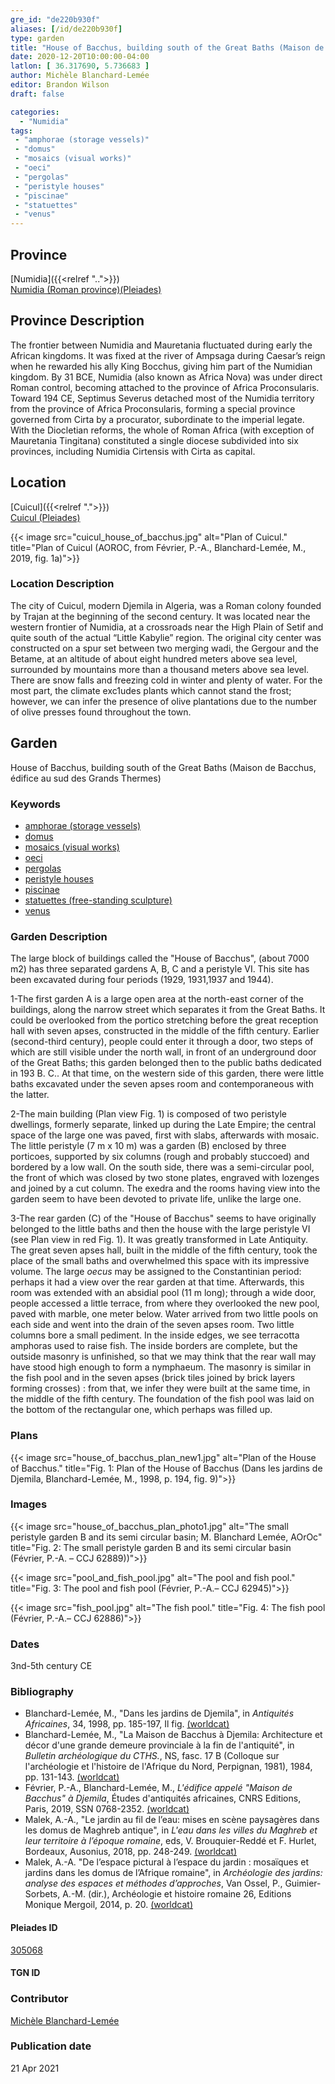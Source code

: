```yaml
---
gre_id: "de220b930f"
aliases: [/id/de220b930f]
type: garden
title: "House of Bacchus, building south of the Great Baths (Maison de Bacchus, édifice au sud des Grands Thermes)"
date: 2020-12-20T10:00:00-04:00
latlon: [ 36.317690, 5.736683 ]
author: Michèle Blanchard-Lemée
editor: Brandon Wilson
draft: false

categories:
  - "Numidia"
tags:
 - "amphorae (storage vessels)"
 - "domus"
 - "mosaics (visual works)"
 - "oeci"
 - "pergolas"
 - "peristyle houses"
 - "piscinae"
 - "statuettes"
 - "venus"
---
```


## Province

[Numidia]({{<relref "..">}}) \
[Numidia (Roman province)(Pleiades)](https://pleiades.stoa.org/places/981539)

## Province Description

The frontier between Numidia and Mauretania fluctuated during early the African kingdoms. It was fixed at the river of Ampsaga during Caesar’s reign when he rewarded his ally King Bocchus, giving him part of the Numidian kingdom. By 31 BCE, Numidia (also known as Africa Nova) was under direct Roman control, becoming attached to the province of Africa Proconsularis. Toward 194 CE, Septimus Severus detached most of the Numidia territory from the province of Africa Proconsularis, forming a special province governed from Cirta by a procurator, subordinate to the imperial legate. With the Diocletian reforms, the whole of Roman Africa (with exception of Mauretania Tingitana) constituted a single diocese subdivided into six provinces, including Numidia Cirtensis with Cirta as capital.

## Location

[Cuicul]({{<relref ".">}}) \
[Cuicul (Pleiades)](https://pleiades.stoa.org/places/305068)

{{< image src="cuicul_house_of_bacchus.jpg" alt="Plan of Cuicul." title="Plan of Cuicul (AOROC, from Février, P.-A., Blanchard-Lemée, M., 2019, fig. 1a)">}}

### Location Description

The city of Cuicul, modern Djemila in Algeria, was a Roman colony founded by Trajan at the beginning of the second century. It was located near the western frontier of Numidia, at a crossroads near the High Plain of Setif and quite south of the actual “Little Kabylie” region. The original city center was constructed on a spur set between two merging wadi, the Gergour and the Betame, at an altitude of about eight hundred meters above sea level, surrounded by mountains more than a thousand meters above sea level. There are snow falls and freezing cold in winter and plenty of water. For the most part, the climate exc1udes plants which cannot stand the frost; however, we can infer the presence of olive plantations due to the number of olive presses found throughout the town.

<!--## Sublocation-->

<!--### Sublocation Description-->

## Garden

House of Bacchus, building south of the Great Baths (Maison de Bacchus, édifice au sud des Grands Thermes)

### Keywords

- [amphorae (storage vessels)](http://vocab.getty.edu/page/aat/300148696)
- [domus](http://vocab.getty.edu/page/aat/300005506)
- [mosaics (visual works)](http://vocab.getty.edu/page/aat/300015342)
- [oeci](http://vocab.getty.edu/page/aat/300080791)
- [pergolas](http://vocab.getty.edu/page/aat/300006783)
- [peristyle houses](http://vocab.getty.edu/page/aat/300005452)
- [piscinae]( http://vocab.getty.edu/page/aat/300375619)
- [statuettes (free-standing sculpture)](http://vocab.getty.edu/page/aat/300312262)
- [venus](#)

### Garden Description

The large block of buildings called the "House of Bacchus", (about 7000 m2) has three separated gardens A, B, C and a peristyle VI. This site has been excavated during four periods (1929, 1931,1937 and 1944).

1-The first garden A is a large open area at the north-east corner of the buildings, along the narrow street which separates it from the Great Baths. It could be overlooked from the portico stretching before the great reception hall with seven apses, constructed in the middle of the fifth century. Earlier (second-third century), people could enter it through a door, two steps of which are still visible under the north wall, in front of an underground door of the Great Baths; this garden belonged then to the public baths dedicated in 193 B. C.. At that time, on the western side of this garden, there were little baths excavated under the seven apses room and contemporaneous with the latter.

2-The main building (Plan view Fig. 1) is composed of two peristyle dwellings, formerly separate, linked up during the Late Empire; the central space of the large one was paved, first with slabs, afterwards with mosaic. The little peristyle (7 m x 10 m) was a garden (B) enclosed by three porticoes, supported by six columns (rough and probably stuccoed) and bordered by a low wall. On the south side, there was a semi-circular pool, the front of which was closed by two stone plates, engraved with lozenges and joined by a cut column. The exedra and the rooms having view into the garden seem to have been devoted to private life, unlike the large one.

3-The rear garden (C) of the "House of Bacchus" seems to have originally belonged to the little baths and then the house with the large peristyle VI (see Plan view in red Fig. 1). It was greatly transformed in Late Antiquity. The great seven apses hall, built in the middle of the fifth century, took the place of the small baths and overwhelmed this space with its impressive volume. The large *oecus* may be assigned to the Constantinian period: perhaps it had a view over the rear garden at that time. Afterwards, this room was extended with an absidial pool (11 m long); through a wide door, people accessed a little terrace, from where they overlooked the new pool, paved with marble, one meter below. Water arrived from two little pools on each side and went into the drain of the seven apses room. Two little columns bore a small pediment. In the inside edges, we see terracotta amphoras used to raise fish. The inside borders are complete, but the outside masonry is unfinished, so that we may think that the rear wall may have stood high enough to form a nymphaeum. The masonry is similar in the fish pool and in the seven apses (brick tiles joined by brick layers forming crosses) : from that, we infer they were built at the same time, in the middle of the fifth century. The foundation of the fish pool was laid on the bottom of the rectangular one, which perhaps was filled up.



### Plans

{{< image src="house_of_bacchus_plan_new1.jpg" alt="Plan of the House of Bacchus." title="Fig. 1: Plan of the House of Bacchus (Dans les jardins de Djemila, Blanchard-Lemée, M., 1998, p. 194, fig. 9)">}}

### Images
{{< image src="house_of_bacchus_plan_photo1.jpg" alt="The small peristyle garden B and its semi circular basin; M. Blanchard Lemée, AOrOc" title="Fig. 2: The small peristyle garden B and its semi circular basin (Février, P.-A. – CCJ 62889))">}}

{{< image src="pool_and_fish_pool.jpg" alt="The pool and fish pool." title="Fig. 3: The pool and fish pool (Février, P.-A.– CCJ 62945)">}}

{{< image src="fish_pool.jpg" alt="The fish pool." title="Fig. 4: The fish pool (Février, P.-A.– CCJ 62886)">}}

### Dates

3nd-5th century CE

<!--#### Excavation Dates

1929, 1931, 1937, 1944
-->
### Bibliography

* Blanchard-Lemée, M., "Dans les jardins de Djemila", in *Antiquités Africaines*, 34, 1998, pp. 185-197, Il fig. [(worldcat)](http://www.worldcat.org/oclc/4824686051)
* Blanchard-Lemée, M., "La Maison de Bacchus à Djemila: Architecture et décor d'une grande demeure provinciale à la fin de l'antiquité", in *Bulletin archéologique du CTHS.*, NS, fasc. 17 B (Colloque sur l'archéologie et l'histoire de l'Afrique du Nord, Perpignan, 1981), 1984, pp. 131-143. [(worldcat)](http://www.worldcat.org/oclc/848793520)
*  Février, P.-A., Blanchard-Lemée, M., *L'édifice appelé "Maison de Bacchus" à Djemila*, Études d'antiquités africaines, CNRS Editions, Paris, 2019, SSN 0768-2352. [(worldcat)](http://www.worldcat.org/oclc/1090653355)
* Malek, A.-A., "Le jardin au fil de l’eau:  mises en scène paysagères dans les domus de Maghreb antique", in *L'eau dans les villes du Maghreb et leur territoire à l’époque romaine*, eds, V. Brouquier-Reddé et F. Hurlet, Bordeaux, Ausonius, 2018, pp. 248-249. [(worldcat)](http://www.worldcat.org/oclc/1078217356)
* Malek, A.-A. "De l’espace pictural à l’espace du jardin : mosaïques et jardins dans les domus de l’Afrique romaine", in *Archéologie des jardins: analyse des espaces et méthodes d’approches*,  Van Ossel, P.,  Guimier-Sorbets, A.-M. (dir.), Archéologie et histoire romaine 26, Editions Monique Mergoil, 2014, p. 20. [(worldcat)](http://www.worldcat.org/oclc/869205223)

#### Pleiades ID
[305068](https://pleiades.stoa.org/places/305068)
#### TGN ID

### Contributor

[Michèle Blanchard-Lemée](https://www.persee.fr/authority/396899)

### Publication date
21 Apr 2021
<!--07 July 2020-->

<!--### Related articles-->

<!-- Links to other related articles. Leave blank for now -->
